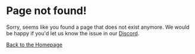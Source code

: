 # Page not found!

Sorry, seems like you found a page that does not exist anymore.
We would be happy if you'd let us know the issue in our [Discord](https://discord.com/invite/KgCYK3MKSf).

<a class="docs-button util-w100" href="./">
  Back to the Homepage
</a>
